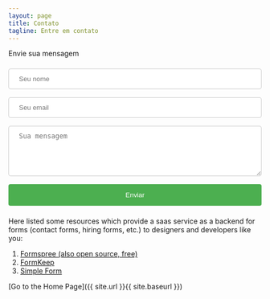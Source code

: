 ```yaml
---
layout: page
title: Contato
tagline: Entre em contato
---
```


<style>
input[type=text], select {
    width: 100%;
    padding: 12px 20px;
    margin: 8px 0;
    display: inline-block;
    border: 1px solid #ccc;
    border-radius: 4px;
    box-sizing: border-box;
}

input[type=email], select {
    width: 100%;
    padding: 12px 20px;
    margin: 8px 0;
    display: inline-block;
    border: 1px solid #ccc;
    border-radius: 4px;
    box-sizing: border-box;
}

#contactform > textarea {
    width: 100%;
    height: 100px;
    padding: 12px 20px;
    margin: 8px 0;
    display: inline-block;
    border: 1px solid #ccc;
    border-radius: 4px;
    box-sizing: border-box;
}

input[type=submit] {
    width: 100%;
    background-color: #4CAF50;
    color: white;
    padding: 14px 20px;
    margin: 8px 0;
    border: none;
    border-radius: 4px;
    cursor: pointer;
}

input[type=submit]:hover {
    background-color: #45a049;
}


</style>

Envie sua mensagem

<form id="contactform" method="POST">
    <input type="text" name="name" placeholder="Seu nome">
    <input type="email" name="_replyto" placeholder="Seu email">
    <input type="hidden" name="_subject" value="Ferrablog contact" />
    <textarea name="message" placeholder="Sua mensagem"></textarea>
    <input type="text" name="_gotcha" style="display:none" />
    <input type="submit" value="Enviar">
</form>
<script>
    var contactform =  document.getElementById('contactform');
    contactform.setAttribute('action', '//formspree.io/' + 'tiago' + '@' + 'mulhergorila' + '.' + 'com');
</script>

Here listed some resources which provide  a saas service as a backend for forms (contact forms, hiring forms, etc.) to designers and developers like you:
1. [Formspree (also open source, free)](https://formspree.io/)
2. [FormKeep](https://formkeep.com/guides/contact-form-jekyll)
3. [Simple Form](https://getsimpleform.com/)

[Go to the Home Page]({{ site.url }}{{ site.baseurl }})
